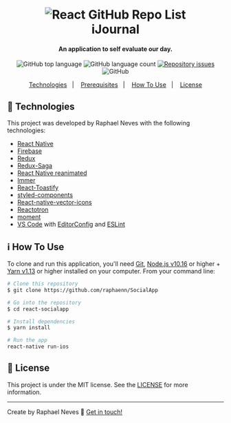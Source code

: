 <h1 align="center">
    <img alt="React GitHub Repo List" src="https://upload-dezcontao.s3.us-east-2.amazonaws.com/socialapp.png" />
    <br>
    iJournal
</h1>

<h4 align="center">
  An application to self evaluate our day.
</h4>
<p align="center">
  <img alt="GitHub top language" src="https://img.shields.io/github/languages/top/raphaenn/SocialApp.svg">
  
  <img alt="GitHub language count" src="https://img.shields.io/github/languages/count/raphaenn/SocialApp.svg">
  
  <a href="https://github.com/Raphaenn/SocialApp">
    <img alt="Repository issues" src="https://img.shields.io/github/issues/Raphaenn/SocialApp">
  </a>
  
  <img alt="GitHub" src="https://img.shields.io/github/license/Raphaenn/SocialApp"> 
</p>

<p align="center">
  <a href="#rocket-technologies">Technologies</a>&nbsp;&nbsp;&nbsp;|&nbsp;&nbsp;&nbsp;
  <a href="#warning-prerequisites">Prerequisites</a>&nbsp;&nbsp;&nbsp;|&nbsp;&nbsp;&nbsp;
  <a href="#information_source-how-to-use">How To Use</a>&nbsp;&nbsp;&nbsp;|&nbsp;&nbsp;&nbsp;
  <a href="#memo-license">License</a>
</p>

## :rocket: Technologies

This project was developed by Raphael Neves with the following technologies:

-  [React Native](https://reactnative.dev)
-  [Firebase](https://rnfirebase.io)
-  [Redux](https://redux.js.org/)
-  [Redux-Saga](https://redux-saga.js.org/)
-  [React Native reanimated](https://docs.swmansion.com/react-native-reanimated)
-  [Immer](https://github.com/immerjs/immer)
-  [React-Toastify](https://fkhadra.github.io/react-toastify/)
-  [styled-components](https://www.styled-components.com/)
-  [React-native-vector-icons](https://github.com/oblador/react-native-vector-icons)
-  [Reactotron](https://infinite.red/reactotron)
-  [moment](https://infinite.red/reactotron)
-  [VS Code][vc] with [EditorConfig][vceditconfig] and [ESLint][vceslint]

## :information_source: How To Use

To clone and run this application, you'll need [Git](https://git-scm.com), [Node.js v10.16][nodejs] or higher + [Yarn v1.13][yarn] or higher installed on your computer. From your command line:

```bash
# Clone this repository
$ git clone https://github.com/raphaenn/SocialApp

# Go into the repository
$ cd react-socialapp

# Install dependencies
$ yarn install

# Run the app
react-native run-ios
```

## :memo: License
This project is under the MIT license. See the [LICENSE](https://github.com/Raphaenn/SocialApp) for more information.

---

Create by Raphael Neves :wave: [Get in touch!](https://www.linkedin.com/in/raphaelnneves/)

[nodejs]: https://nodejs.org/
[yarn]: https://yarnpkg.com/
[vc]: https://code.visualstudio.com/
[vceditconfig]: https://marketplace.visualstudio.com/items?itemName=EditorConfig.EditorConfig
[vceslint]: https://marketplace.visualstudio.com/items?itemName=dbaeumer.vscode-eslint
